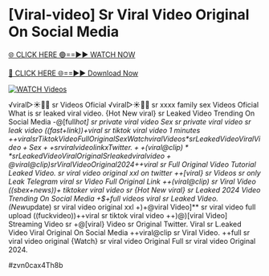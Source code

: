 # [Viral-video] Sr Viral Video Original On Social Media


[🌐 CLICK HERE 🟢==►► WATCH NOW](https://gitload.pages.dev/)

[🔴 CLICK HERE 🌐==►► Download Now](https://gitload.pages.dev/)

[![WATCH Videos](https://i.imgur.com/dJHk4Zq.gif)](https://gitload.pages.dev/)



























️√viral▷☀️👄💥 sr Videos Oficial
️√viral▷☀️👄💥 sr xxxx family sex Videos Oficial
What is sr leaked viral video.
{Hot New viral} sr Leaked Video Trending On Social Media
-@[full*hot] sr private viral video Sex sr private viral video sr leak video ((fast+link))+viral sr tiktok viral video 1 minutes +$+viral sr Tiktok Video Full Original Sex {Watch viral Videos*} sr Leaked Video Viral Video +%+viral sr Tiktok Video Full Original Sex What is sr leaked viral video hd
Sex++ sr viral video link x Twitter. ++(viral@clip)** sr Leaked Video Viral Original Sr leaked viral video +@viral@clip) sr Viral Video Original 2024
+$+viral sr Full Original Video Tutorial Leaked Video. sr viral video original xxl on twitter ++[viral} sr Videos sr only Leak Telegram viral sr Video Full Original Link
++(viral@clip) sr Viral Video
((sbex+news))+ tiktoker viral video sr
{Hot New viral} sr Leaked 2024 Video Trending On Social Media
+$+full videos viral sr Leaked Video. (New*update) sr viral video original xxl +)+@viral Video]** sr viral video full upload
((fuckvideo))++viral sr tiktok viral video
++)@)[viral Video] Streaming Video sr
+@[viral} Video sr Original Twitter. Viral sr L.eaked Video Viral Original On Social Media
++viral@clip sr Viral Video. ++full sr viral video original {Watch} sr viral video Original
Full sr viral video Original 2024.


#zvn0cax4Th8b
